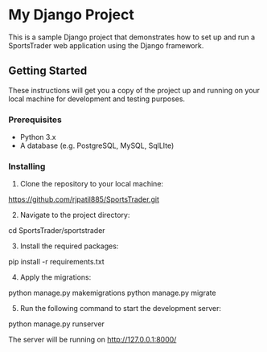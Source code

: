 # My Django Project

This is a sample Django project that demonstrates how to set up and run a SportsTrader web application using the Django framework.

## Getting Started

These instructions will get you a copy of the project up and running on your local machine for development and testing purposes.

### Prerequisites

- Python 3.x
- A database (e.g. PostgreSQL, MySQL, SqlLIte)

### Installing

1. Clone the repository to your local machine:

https://github.com/rjpatil885/SportsTrader.git

2. Navigate to the project directory:

cd SportsTrader/sportstrader

3. Install the required packages:

pip install -r requirements.txt

4. Apply the migrations:

python manage.py makemigrations
python manage.py migrate

5. Run the following command to start the development server:

python manage.py runserver

The server will be running on http://127.0.0.1:8000/

